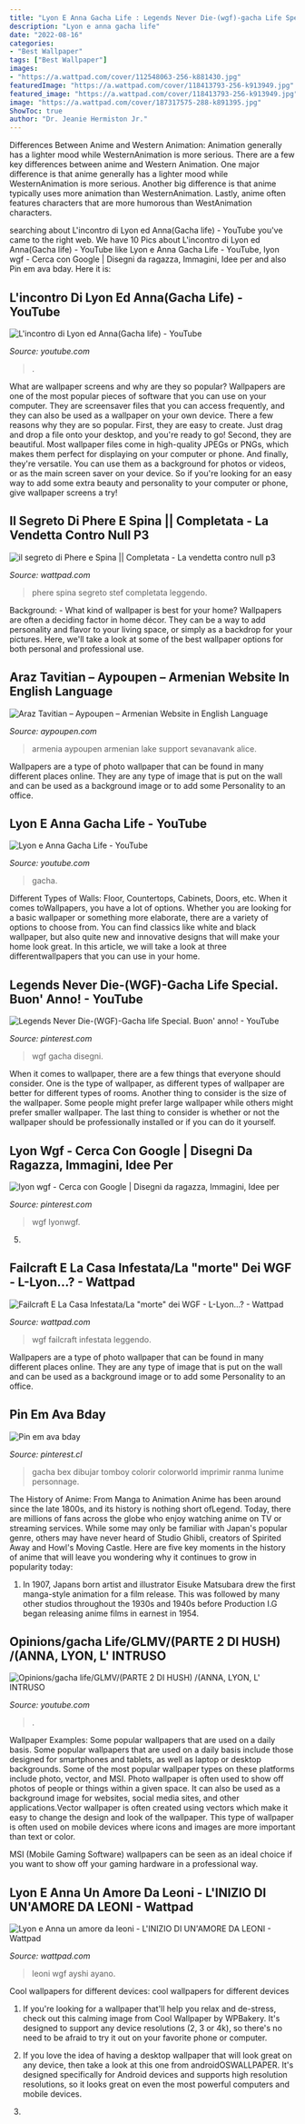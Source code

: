```yaml
---
title: "Lyon E Anna Gacha Life : Legends Never Die-(wgf)-gacha Life Special. Buon&#039; Anno!"
description: "Lyon e anna gacha life"
date: "2022-08-16"
categories:
- "Best Wallpaper"
tags: ["Best Wallpaper"]
images:
- "https://a.wattpad.com/cover/112548063-256-k881430.jpg"
featuredImage: "https://a.wattpad.com/cover/118413793-256-k913949.jpg"
featured_image: "https://a.wattpad.com/cover/118413793-256-k913949.jpg"
image: "https://a.wattpad.com/cover/187317575-288-k891395.jpg"
ShowToc: true
author: "Dr. Jeanie Hermiston Jr."
---
```



Differences Between Anime and Western Animation: Animation generally has a lighter mood while WesternAnimation is more serious.
There are a few key differences between anime and Western Animation. One major difference is that anime generally has a lighter mood while WesternAnimation is more serious. Another big difference is that anime typically uses more animation than WesternAnimation. Lastly, anime often features characters that are more humorous than WestAnimation characters.

	

		
searching about L&#039;incontro di Lyon ed Anna(Gacha life) - YouTube you've came to the right web. We have 10 Pics about L&#039;incontro di Lyon ed Anna(Gacha life) - YouTube like Lyon e Anna Gacha Life - YouTube, lyon wgf - Cerca con Google | Disegni da ragazza, Immagini, Idee per and also Pin em ava bday. Here it is:
		
    
## L&#039;incontro Di Lyon Ed Anna(Gacha Life) - YouTube

<img loading=lazy src="https://i.ytimg.com/vi/0SjVrlx4IpI/maxresdefault.jpg" onerror="this.onerror=null;this.src='https://tse3.mm.bing.net/th?id=OIP.9znVakgnPx-Vfh9-T3hW6gHaEK&amp;pid=15.1';" alt="L&#039;incontro di Lyon ed Anna(Gacha life) - YouTube">

_Source: youtube.com_

>. 

	

What are wallpaper screens and why are they so popular?
Wallpapers are one of the most popular pieces of software that you can use on your computer. They are screensaver files that you can access frequently, and they can also be used as a wallpaper on your own device. There a few reasons why they are so popular. First, they are easy to create. Just drag and drop a file onto your desktop, and you're ready to go! Second, they are beautiful. Most wallpaper files come in high-quality JPEGs or PNGs, which makes them perfect for displaying on your computer or phone. And finally, they're versatile. You can use them as a background for photos or videos, or as the main screen saver on your device. So if you're looking for an easy way to add some extra beauty and personality to your computer or phone, give wallpaper screens a try!

    
## Il Segreto Di Phere E Spina || Completata - La Vendetta Contro Null P3

<img loading=lazy src="https://a.wattpad.com/cover/187317575-288-k891395.jpg" onerror="this.onerror=null;this.src='https://tse1.mm.bing.net/th?id=OIP.ZIjTxVm3naopyy4_1-YuWQAAAA&amp;pid=15.1';" alt="il segreto di Phere e Spina || Completata - La vendetta contro null p3">

_Source: wattpad.com_

>phere spina segreto stef completata leggendo. 

	

Background: - What kind of wallpaper is best for your home?
Wallpapers are often a deciding factor in home décor. They can be a way to add personality and flavor to your living space, or simply as a backdrop for your pictures. Here, we'll take a look at some of the best wallpaper options for both personal and professional use.

    
## Araz Tavitian – Aypoupen – Armenian Website In English Language

<img loading=lazy src="https://aypoupen.com/wp-content/uploads/2017/07/Sevanavank.jpg" onerror="this.onerror=null;this.src='https://tse4.mm.bing.net/th?id=OIP.pXvI5ZySyLij8IXFTGbamgHaEZ&amp;pid=15.1';" alt="Araz Tavitian – Aypoupen – Armenian Website in English Language">

_Source: aypoupen.com_

>armenia aypoupen armenian lake support sevanavank alice. 

	



Wallpapers are a type of photo wallpaper that can be found in many different places online. They are any type of image that is put on the wall and can be used as a background image or to add some Personality to an office.

    
## Lyon E Anna Gacha Life - YouTube

<img loading=lazy src="https://i.ytimg.com/vi/NuqhsNHS6CE/hqdefault.jpg" onerror="this.onerror=null;this.src='https://tse3.mm.bing.net/th?id=OIP.cf1RhnOy30CyTCKkfJr5ZQHaFj&amp;pid=15.1';" alt="Lyon e Anna Gacha Life - YouTube">

_Source: youtube.com_

>gacha. 

	

Different Types of Walls: Floor, Countertops, Cabinets, Doors, etc.
When it comes toWallpapers, you have a lot of options. Whether you are looking for a basic wallpaper or something more elaborate, there are a variety of options to choose from. You can find classics like white and black wallpaper, but also quite new and innovative designs that will make your home look great. In this article, we will take a look at three differentwallpapers that you can use in your home.

    
## Legends Never Die-(WGF)-Gacha Life Special. Buon&#039; Anno! - YouTube

<img loading=lazy src="https://i.pinimg.com/originals/0f/09/fd/0f09fd3b7702ce7f9d171cfa614283cc.jpg" onerror="this.onerror=null;this.src='https://tse4.mm.bing.net/th?id=OIP.l-zjKoCCmScFMVnagDzF-QHaFj&amp;pid=15.1';" alt="Legends Never Die-(WGF)-Gacha life Special. Buon&#039; anno! - YouTube">

_Source: pinterest.com_

>wgf gacha disegni. 

	

When it comes to wallpaper, there are a few things that everyone should consider. One is the type of wallpaper, as different types of wallpaper are better for different types of rooms. Another thing to consider is the size of the wallpaper. Some people might prefer large wallpaper while others might prefer smaller wallpaper. The last thing to consider is whether or not the wallpaper should be professionally installed or if you can do it yourself.

    
## Lyon Wgf - Cerca Con Google | Disegni Da Ragazza, Immagini, Idee Per

<img loading=lazy src="https://i.pinimg.com/originals/79/47/77/7947772e542e8d886a6509d1c74dd135.png" onerror="this.onerror=null;this.src='https://tse3.mm.bing.net/th?id=OIP.WWJU-KY4rRxRzCa2CJ2RaQHaHa&amp;pid=15.1';" alt="lyon wgf - Cerca con Google | Disegni da ragazza, Immagini, Idee per">

_Source: pinterest.com_

>wgf lyonwgf. 

	

5.

    
## Failcraft E La Casa Infestata/La &quot;morte&quot; Dei WGF - L-Lyon...? - Wattpad

<img loading=lazy src="https://a.wattpad.com/cover/112548063-256-k881430.jpg" onerror="this.onerror=null;this.src='https://tse1.mm.bing.net/th?id=OIP.GoDQJ7J98zwGD9lyCTFwRQAAAA&amp;pid=15.1';" alt="Failcraft E La Casa Infestata/La &quot;morte&quot; dei WGF - L-Lyon...? - Wattpad">

_Source: wattpad.com_

>wgf failcraft infestata leggendo. 

	



Wallpapers are a type of photo wallpaper that can be found in many different places online. They are any type of image that is put on the wall and can be used as a background image or to add some Personality to an office.

    
## Pin Em Ava Bday

<img loading=lazy src="https://i.pinimg.com/originals/5a/e8/97/5ae89777eebf8a8683bcd22c8238109d.jpg" onerror="this.onerror=null;this.src='https://tse4.mm.bing.net/th?id=OIP.Q6k63w3uEujnMyD86RootwHaHa&amp;pid=15.1';" alt="Pin em ava bday">

_Source: pinterest.cl_

>gacha bex dibujar tomboy colorir colorworld imprimir ranma lunime personnage. 

	

The History of Anime: From Manga to Animation
Anime has been around since the late 1800s, and its history is nothing short ofLegend. Today, there are millions of fans across the globe who enjoy watching anime on TV or streaming services. While some may only be familiar with Japan's popular genre, others may have never heard of Studio Ghibli, creators of Spirited Away and Howl's Moving Castle. Here are five key moments in the history of anime that will leave you wondering why it continues to grow in popularity today:
1) In 1907, Japans born artist and illustrator Eisuke Matsubara drew the first manga-style animation for a film release. This was followed by many other studios throughout the 1930s and 1940s before Production I.G began releasing anime films in earnest in 1954.

    
## Opinions/gacha Life/GLMV/(PARTE 2 DI HUSH) /(ANNA, LYON, L&#039; INTRUSO

<img loading=lazy src="https://i.ytimg.com/vi/kf-0MVfT1qg/maxresdefault.jpg" onerror="this.onerror=null;this.src='https://tse2.mm.bing.net/th?id=OIP.zfAJmnEZR5yQzIzrua5kXgHaEK&amp;pid=15.1';" alt="Opinions/gacha life/GLMV/(PARTE 2 DI HUSH) /(ANNA, LYON, L&#039; INTRUSO">

_Source: youtube.com_

>. 

	

Wallpaper Examples: Some popular wallpapers that are used on a daily basis.
Some popular wallpapers that are used on a daily basis include those designed for smartphones and tablets, as well as laptop or desktop backgrounds. Some of the most popular wallpaper types on these platforms include photo, vector, and MSI. 
Photo wallpaper is often used to show off photos of people or things within a given space. It can also be used as a background image for websites, social media sites, and other applications.Vector wallpaper is often created using vectors which make it easy to change the design and look of the wallpaper. This type of wallpaper is often used on mobile devices where icons and images are more important than text or color. 

MSI (Mobile Gaming Software) wallpapers can be seen as an ideal choice if you want to show off your gaming hardware in a professional way.

    
## Lyon E Anna Un Amore Da Leoni - L&#039;INIZIO DI UN&#039;AMORE DA LEONI - Wattpad

<img loading=lazy src="https://a.wattpad.com/cover/118413793-256-k913949.jpg" onerror="this.onerror=null;this.src='https://tse1.mm.bing.net/th?id=OIP.ya5c3p0ESx_n50XwNoe7bgAAAA&amp;pid=15.1';" alt="Lyon e Anna un amore da leoni - L&#039;INIZIO DI UN&#039;AMORE DA LEONI - Wattpad">

_Source: wattpad.com_

>leoni wgf ayshi ayano. 

	

Cool wallpapers for different devices:
cool wallpapers for different devices 

1. If you're looking for a wallpaper that'll help you relax and de-stress, check out this calming image from Cool Wallpaper by WPBakery. It's designed to support any device resolutions (2, 3 or 4k), so there's no need to be afraid to try it out on your favorite phone or computer.

2. If you love the idea of having a desktop wallpaper that will look great on any device, then take a look at this one from androidOSWALLPAPER. It's designed specifically for Android devices and supports high resolution resolutions, so it looks great on even the most powerful computers and mobile devices.

3.

